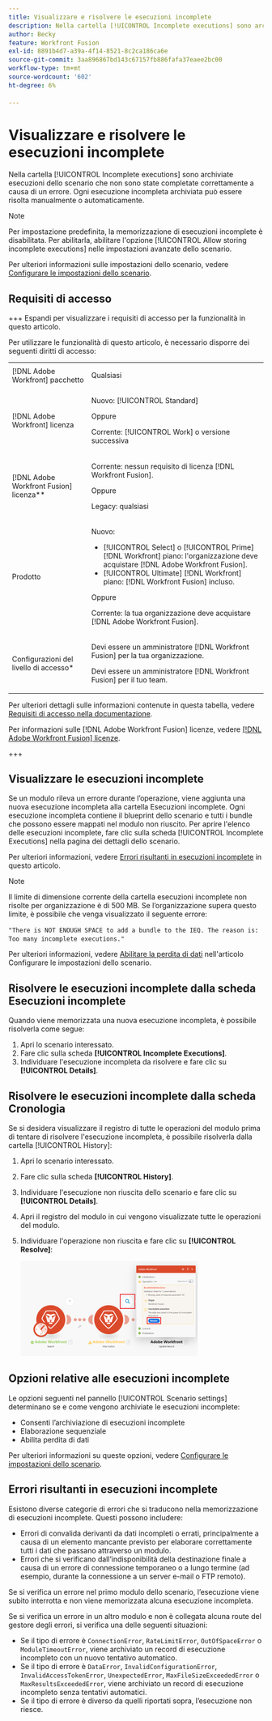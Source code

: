 ```yaml
---
title: Visualizzare e risolvere le esecuzioni incomplete
description: Nella cartella [!UICONTROL Incomplete executions] sono archiviate esecuzioni dello scenario che non sono state completate correttamente a causa di un errore. Ogni esecuzione incompleta archiviata può essere risolta manualmente o automaticamente.
author: Becky
feature: Workfront Fusion
exl-id: 8891b4d7-a39a-4f14-8521-8c2ca186ca6e
source-git-commit: 3aa896867bd143c67157fb886fafa37eaee2bc00
workflow-type: tm+mt
source-wordcount: '602'
ht-degree: 6%

---
```


# Visualizzare e risolvere le esecuzioni incomplete

Nella cartella [!UICONTROL Incomplete executions] sono archiviate esecuzioni dello scenario che non sono state completate correttamente a causa di un errore. Ogni esecuzione incompleta archiviata può essere risolta manualmente o automaticamente.

>[!NOTE]
>
>Per impostazione predefinita, la memorizzazione di esecuzioni incomplete è disabilitata. Per abilitarla, abilitare l&#39;opzione [!UICONTROL Allow storing incomplete executions] nelle impostazioni avanzate dello scenario.
>
>Per ulteriori informazioni sulle impostazioni dello scenario, vedere [Configurare le impostazioni dello scenario](/help/workfront-fusion/create-scenarios/config-scenarios-settings/configure-scenario-settings.md).

## Requisiti di accesso

+++ Espandi per visualizzare i requisiti di accesso per la funzionalità in questo articolo.

Per utilizzare le funzionalità di questo articolo, è necessario disporre dei seguenti diritti di accesso:

<table style="table-layout:auto">
 <col> 
 <col> 
 <tbody> 
  <tr> 
   <td role="rowheader">[!DNL Adobe Workfront] pacchetto</td> 
   <td> <p>Qualsiasi</p> </td> 
  </tr> 
  <tr data-mc-conditions=""> 
   <td role="rowheader">[!DNL Adobe Workfront] licenza</td> 
   <td> <p>Nuovo: [!UICONTROL Standard]</p><p>Oppure</p><p>Corrente: [!UICONTROL Work] o versione successiva</p> </td> 
  </tr> 
  <tr> 
   <td role="rowheader">[!DNL Adobe Workfront Fusion] licenza**</td> 
   <td>
   <p>Corrente: nessun requisito di licenza [!DNL Workfront Fusion].</p>
   <p>Oppure</p>
   <p>Legacy: qualsiasi </p>
   </td> 
  </tr> 
  <tr> 
   <td role="rowheader">Prodotto</td> 
   <td>
   <p>Nuovo:</p> <ul><li>[!UICONTROL Select] o [!UICONTROL Prime] [!DNL Workfront] piano: l'organizzazione deve acquistare [!DNL Adobe Workfront Fusion].</li><li>[!UICONTROL Ultimate] [!DNL Workfront] piano: [!DNL Workfront Fusion] incluso.</li></ul>
   <p>Oppure</p>
   <p>Corrente: la tua organizzazione deve acquistare [!DNL Adobe Workfront Fusion].</p>
   </td> 
  </tr>
  <tr data-mc-conditions=""> 
   <td role="rowheader">Configurazioni del livello di accesso*</td> 
   <td> 
     <p>Devi essere un amministratore [!DNL Workfront Fusion] per la tua organizzazione.</p>
     <p>Devi essere un amministratore [!DNL Workfront Fusion] per il tuo team.</p>
   </td> 
  </tr> 
   </td> 
  </tr> 
 </tbody> 
</table>

Per ulteriori dettagli sulle informazioni contenute in questa tabella, vedere [Requisiti di accesso nella documentazione](/help/workfront-fusion/references/licenses-and-roles/access-level-requirements-in-documentation.md).

Per informazioni sulle [!DNL Adobe Workfront Fusion] licenze, vedere [[!DNL Adobe Workfront Fusion] licenze](/help/workfront-fusion/set-up-and-manage-workfront-fusion/licensing-operations-overview/license-automation-vs-integration.md).

+++

## Visualizzare le esecuzioni incomplete

Se un modulo rileva un errore durante l’operazione, viene aggiunta una nuova esecuzione incompleta alla cartella Esecuzioni incomplete. Ogni esecuzione incompleta contiene il blueprint dello scenario e tutti i bundle che possono essere mappati nel modulo non riuscito. Per aprire l&#39;elenco delle esecuzioni incomplete, fare clic sulla scheda [!UICONTROL Incomplete Executions] nella pagina dei dettagli dello scenario.

<!--

![Incomplete executions tab](assets/incomplete-executions-tab-350x102.png)

-->

Per ulteriori informazioni, vedere [Errori risultanti in esecuzioni incomplete](#errors-resulting-into-incomplete-executions) in questo articolo.

>[!NOTE]
>
>Il limite di dimensione corrente della cartella esecuzioni incomplete non risolte per organizzazione è di 500 MB. Se l’organizzazione supera questo limite, è possibile che venga visualizzato il seguente errore:
>
>`"There is NOT ENOUGH SPACE to add a bundle to the IEQ. The reason is: Too many incomplete executions."`
>
>Per ulteriori informazioni, vedere [Abilitare la perdita di dati](/help/workfront-fusion/create-scenarios/config-scenarios-settings/configure-scenario-settings.md#enable-data-loss) nell&#39;articolo Configurare le impostazioni dello scenario.


## Risolvere le esecuzioni incomplete dalla scheda Esecuzioni incomplete

Quando viene memorizzata una nuova esecuzione incompleta, è possibile risolverla come segue:

1. Apri lo scenario interessato.
1. Fare clic sulla scheda **[!UICONTROL Incomplete Executions]**.
1. Individuare l&#39;esecuzione incompleta da risolvere e fare clic su **[!UICONTROL Details]**.


## Risolvere le esecuzioni incomplete dalla scheda Cronologia

Se si desidera visualizzare il registro di tutte le operazioni del modulo prima di tentare di risolvere l&#39;esecuzione incompleta, è possibile risolverla dalla cartella [!UICONTROL History]:

1. Apri lo scenario interessato.
1. Fare clic sulla scheda **[!UICONTROL History]**.
1. Individuare l&#39;esecuzione non riuscita dello scenario e fare clic su **[!UICONTROL Details]**.
1. Apri il registro del modulo in cui vengono visualizzate tutte le operazioni del modulo.
1. Individuare l&#39;operazione non riuscita e fare clic su **[!UICONTROL Resolve]**:

   ![Pulsante Risolvi](assets/resolve-btn-350x188.png)

## Opzioni relative alle esecuzioni incomplete

Le opzioni seguenti nel pannello [!UICONTROL Scenario settings] determinano se e come vengono archiviate le esecuzioni incomplete:

* Consenti l’archiviazione di esecuzioni incomplete
* Elaborazione sequenziale
* Abilita perdita di dati

Per ulteriori informazioni su queste opzioni, vedere [Configurare le impostazioni dello scenario](/help/workfront-fusion/create-scenarios/config-scenarios-settings/configure-scenario-settings.md).

## Errori risultanti in esecuzioni incomplete

Esistono diverse categorie di errori che si traducono nella memorizzazione di esecuzioni incomplete. Questi possono includere:

* Errori di convalida derivanti da dati incompleti o errati, principalmente a causa di un elemento mancante previsto per elaborare correttamente tutti i dati che passano attraverso un modulo.
* Errori che si verificano dall’indisponibilità della destinazione finale a causa di un errore di connessione temporaneo o a lungo termine (ad esempio, durante la connessione a un server e-mail o FTP remoto).

Se si verifica un errore nel primo modulo dello scenario, l’esecuzione viene subito interrotta e non viene memorizzata alcuna esecuzione incompleta.

Se si verifica un errore in un altro modulo e non è collegata alcuna route del gestore degli errori, si verifica una delle seguenti situazioni:

* Se il tipo di errore è `ConnectionError`, `RateLimitError`, `OutOfSpaceError` o `ModuleTimeoutError`, viene archiviato un record di esecuzione incompleto con un nuovo tentativo automatico.
* Se il tipo di errore è `DataError`, `InvalidConfigurationError`, `InvalidAccessTokenError`, `UnexpectedError`, `MaxFileSizeExceededError` o `MaxResultsExceededError`, viene archiviato un record di esecuzione incompleto senza tentativi automatici.
* Se il tipo di errore è diverso da quelli riportati sopra, l’esecuzione non riesce.
